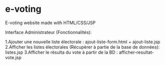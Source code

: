 # e-voting
E-voting website made with HTML/CSS/JSP

Interface Administrateur (Fonctionnalités):

1.Ajouter une nouvelle liste électorale : ajout-liste-form.html + ajout-liste.jsp
2.Afficher les listes électorales (Récupèrer à partie de la base de données): listes.jsp
3.Afficher le résulta du vote à partir de la BD : afficher-resultat-vote.jsp
